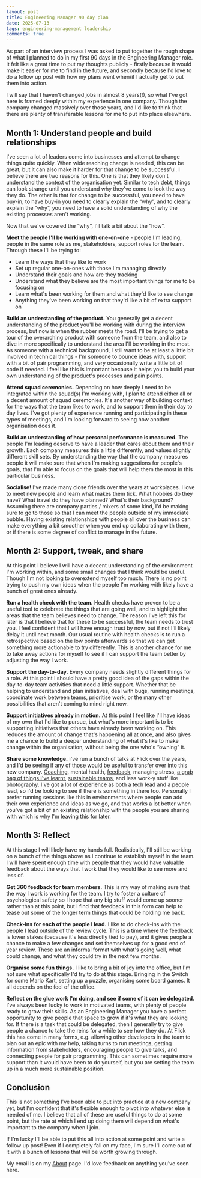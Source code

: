 ```yaml
---
layout: post
title: Engineering Manager 90 day plan
date: 2025-07-13
tags: engineering-management leadership
comments: true
---
```


As part of an interview process I was asked to put together the rough shape of what I planned to do in my first 90 days in the Engineering Manager role. It felt like a great time to put my thoughts publicly - firstly because it would make it easier for me to find in the future, and secondly because I'd love to do a follow up post with how my plans went when/if I actually get to put them into action.

I will say that I haven't changed jobs in almost 8 years(!), so what I've got here is framed deeply within my experience in one company. Though the company changed massively over those years, and I'd like to think that there are plenty of transferable lessons for me to put into place elsewhere.

## Month 1: Understand people and build relationships

I've seen a lot of leaders come into businesses and attempt to change things quite quickly. When wide reaching change is needed, this can be great, but it can also make it harder for that change to be successful. I believe there are two reasons for this. One is that they likely don't understand the context of the organisation yet. Similar to tech debt, things can look strange until you understand why they've come to look the way they do. The other is that for change to be successful, you need to have buy-in, to have buy-in you need to clearly explain the “why”, and to clearly explain the “why”, you need to have a solid understanding of why the existing processes aren't working.

Now that we've covered the “why”, I'll talk a bit about the “how”.

**Meet the people I'll be working with one-on-one** - people I'm leading, people in the same role as me, stakeholders, support roles for the team. Through these I'll be trying to:

* Learn the ways that they like to work
* Set up regular one-on-ones with those I'm managing directly
* Understand their goals and how are they tracking
* Understand what they believe are the most important things for me to be focusing on
* Learn what's been working for them and what they'd like to see change
* Anything they've been working on that they'd like a bit of extra support on

**Build an understanding of the product.** You generally get a decent understanding of the product you'll be working with during the interview process, but now is when the rubber meets the road. I'll be trying to get a tour of the overarching product with someone from the team, and also to dive in more specifically to understand the area I'll be working in the most. As someone with a technical background, I still want to be at least a little bit involved in technical things - I'm someone to bounce ideas with, support with a bit of pair programming, and very occasionally write a little bit of code if needed. I feel like this is important because it helps you to build your own understanding of the product's processes and pain points.

**Attend squad ceremonies.** Depending on how deeply I need to be integrated within the squad(s) I'm working with, I plan to attend either all or a decent amount of squad ceremonies. It's another way of building context for the ways that the team likes to work, and to support them in their day to day lives. I've got plenty of experience running and participating in these types of meetings, and I'm looking forward to seeing how another organisation does it.

**Build an understanding of how personal performance is measured.** The people I'm leading deserve to have a leader that cares about them and their growth. Each company measures this a little differently, and values slightly different skill sets. By understanding the way that the company measures people it will make sure that when I'm making suggestions for people's goals, that I'm able to focus on the goals that will help them the most in this particular business.

**Socialise!** I've made many close friends over the years at workplaces. I love to meet new people and learn what makes them tick. What hobbies do they have? What travel do they have planned? What's their background? Assuming there are company parties / mixers of some kind, I'd be making sure to go to those so that I can meet the people outside of my immediate bubble. Having existing relationships with people all over the business can make everything a bit smoother when you end up collaborating with them, or if there is some degree of conflict to manage in the future.

## Month 2: Support, tweak, and share

At this point I believe I will have a decent understanding of the environment I'm working within, and some small changes that I think would be useful. Though I'm not looking to overextend myself too much. There is no point trying to push my own ideas when the people I'm working with likely have a bunch of great ones already.

**Run a health check with the team.** Health checks have proven to be a useful tool to celebrate the things that are going well, and to highlight the areas that the team believes need to change. The reason I've left this for later is that I believe that for these to be successful, the team needs to trust you. I feel confident that I will have enough trust by now, but if not I'll likely delay it until next month. Our usual routine with health checks is to run a retrospective based on the low points afterwards so that we can get something more actionable to try differently. This is another chance for me to take away actions for myself to see if I can support the team better by adjusting the way I work.

**Support the day-to-day.** Every company needs slightly different things for a role. At this point I should have a pretty good idea of the gaps within the day-to-day team activities that need a little support. Whether that be helping to understand and plan initiatives, deal with bugs, running meetings, coordinate work between teams, prioritise work, or the many other possibilities that aren't coming to mind right now.

**Support initiatives already in motion.** At this point I feel like I'll have ideas of my own that I'd like to pursue, but what's more important is to be supporting initiatives that others have already been working on. This reduces the amount of change that's happening all at once, and also gives me a chance to build a deeper understanding of what it's like to make change within the organisation, without being the one who's “owning” it.

**Share some knowledge.** I've run a bunch of talks at Flick over the years, and I'd be seeing if any of those would be useful to transfer over into this new company. [Coaching](../2025/2025-05-21-coaching-questions.md), mental health, [feedback](../2020/2020-05-03-how-to-give-feedback.md), managing stress, [a grab bag of things I've learnt](../2019/2019-05-21-what-ive-learned-so-far.md), [sustainable teams](../2022/2022-12-14-more-sustainable-team.md), and less work-y stuff like [photography](../2023/2023-09-20-newtown-all.md). I've got a lot of experience as both a tech lead and a people lead, so I'd be looking to see if there is something in there too. Personally I prefer running sessions like this in environments where people can add their own experience and ideas as we go, and that works a lot better when you've got a bit of an existing relationship with the people you are sharing with which is why I'm leaving this for later.

## Month 3: Reflect

At this stage I will likely have my hands full. Realistically, I'll still be working on a bunch of the things above as I continue to establish myself in the team. I will have spent enough time with people that they would have valuable feedback about the ways that I work that they would like to see more and less of.

**Get 360 feedback for team members.** This is my way of making sure that the way I work is working for the team. I try to foster a culture of psychological safety so I hope that any big stuff would come up sooner rather than at this point, but I find that feedback in this form can help to tease out some of the longer term things that could be holding me back.

**Check-ins for each of the people I lead.** I like to do check-ins with the people I lead outside of the review cycle. This is a time where the feedback is lower stakes (because it's less directly tied to pay), and it gives people a chance to make a few changes and set themselves up for a good end of year review. These are an informal format with what's going well, what could change, and what they could try in the next few months.

**Organise some fun things.** I like to bring a bit of joy into the office, but I'm not sure what specifically I'd try to do at this stage. Bringing in the Switch for some Mario Kart, setting up a puzzle, organising some board games. It all depends on the feel of the office.

**Reflect on the glue work I'm doing, and see if some of it can be delegated.** I've always been lucky to work in motivated teams, with plenty of people ready to grow their skills. As an Engineering Manager you have a perfect opportunity to give people that space to grow if it's what they are looking for. If there is a task that could be delegated, then I generally try to give people a chance to take the reins for a while to see how they do. At Flick this has come in many forms, e.g. allowing other developers in the team to plan out an epic with my help, taking turns to run meetings, getting information from stakeholders, encouraging people to give talks, and connecting people for pair programming. This can sometimes require more support than it would have been to do yourself, but you are setting the team up in a much more sustainable position.

## Conclusion

This is not something I've been able to put into practice at a new company yet, but I'm confident that it's flexible enough to pivot into whatever else is needed of me. I believe that all of these are useful things to do at some point, but the rate at which I end up doing them will depend on what's important to the company when I join.

If I'm lucky I'll be able to put this all into action at some point and write a follow up post! Even if I completely fall on my face, I'm sure I'll come out of it with a bunch of lessons that will be worth growing through.

My email is on my [About](/about/) page. I'd love feedback on anything you've seen here.
